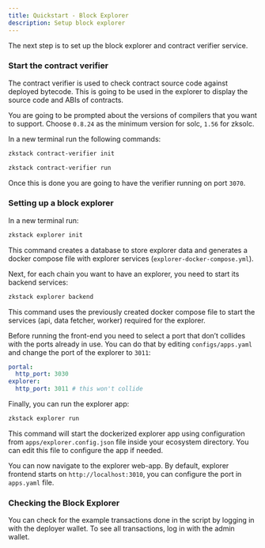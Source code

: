 ```yaml
---
title: Quickstart - Block Explorer
description: Setup block explorer
---
```


The next step is to set up the block explorer and contract verifier service.

### Start the contract verifier

The contract verifier is used to check contract source code against deployed bytecode.
This is going to be used in the explorer to display the source code and ABIs of contracts.

You are going to be prompted about the versions of compilers that you want to support.
Choose `0.8.24` as the minimum version for solc, `1.56` for zksolc.

In a new terminal run the following commands:

```sh
zkstack contract-verifier init

zkstack contract-verifier run
```

Once this is done you are going to have the verifier running on port `3070`.

### Setting up a block explorer

In a new terminal run:

```bash
zkstack explorer init
```

This command creates a database to store explorer data and generates a docker compose file with explorer services
(`explorer-docker-compose.yml`).

Next, for each chain you want to have an explorer, you need to start its backend services:

```bash
zkstack explorer backend
```

This command uses the previously created docker compose file to start the services (api, data fetcher, worker) required for
the explorer.

Before running the front-end you need to select a port that don’t collides with the ports already in use.
You can do that by editing `configs/apps.yaml` and change the port of the explorer to `3011`:

```yaml
portal:
  http_port: 3030
explorer:
  http_port: 3011 # this won't collide
```

Finally, you can run the explorer app:

```bash
zkstack explorer run
```

This command will start the dockerized explorer app using configuration from `apps/explorer.config.json` file inside
your ecosystem directory. You can edit this file to configure the app if needed.

You can now navigate to the explorer web-app. By default, explorer frontend starts on
`http://localhost:3010`, you can configure the port in `apps.yaml` file.

### Checking the Block Explorer

You can check for the example transactions done in the script by logging in with the deployer wallet.
To see all transactions, log in with the admin wallet.

